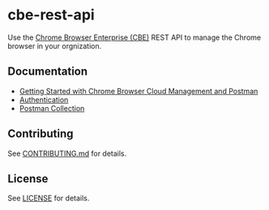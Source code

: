 # cbe-rest-api

Use the [Chrome Browser Enterprise (CBE)](https://support.google.com/chrome/a/topic/9025410?hl=en&ref_topic=4386754) REST API to manage the Chrome browser in your orgnization. 

## Documentation
* [Getting Started with Chrome Browser Cloud Management and Postman](https://services.google.com/fh/files/misc/chrome_browser_cloud_management_postman_api_integration.pdf)
* [Authentication](docs/auth.md)
* [Postman Collection](docs/postmanColl.md)


## Contributing
See [CONTRIBUTING.md](CONTRIBUTING.md) for details.

## License
See [LICENSE](LICENSE) for details.
